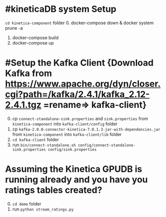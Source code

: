 #kineticaDB system Setup
=======================
`cd kinetica-component` folder
0. docker-compose down & docker system prune -a
1. docker-compose build
2. docker-compose up


#Setup the Kafka Client {Download Kafka from https://www.apache.org/dyn/closer.cgi?path=/kafka/2.4.1/kafka_2.12-2.4.1.tgz =rename=> kafka-client}
=======================

0. cp `connect-standalone-sink.properties` and `sink.properties` from `kinetica-component` into `kafka-client/config` folder
1. cp `kafka-2.0.0-connector-kinetica-7.0.1.3-jar-with-dependencies.jar`  from `kinetica-component` into `kafka-client/lib` folder
2. `cd kafka-client` folder
3. run `bin/connect-standalone.sh config/connect-standalone-sink.properties config/sink.properties`


Assuming the Kinetica GPUDB is running already and you have you ratings tables created?
=====================
0. `cd demo` folder
1. run `python stream_ratings.py`
